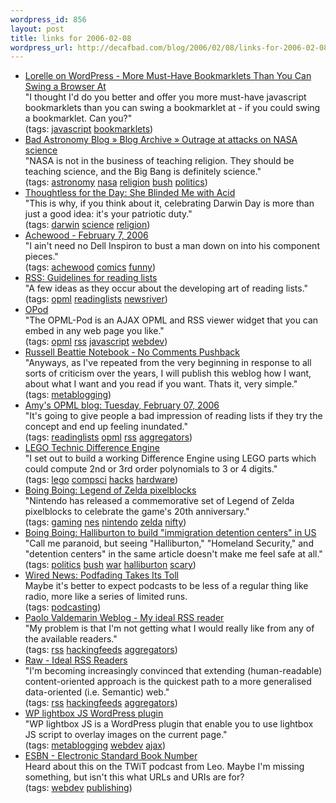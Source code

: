 ```yaml
--- 
wordpress_id: 856
layout: post
title: links for 2006-02-08
wordpress_url: http://decafbad.com/blog/2006/02/08/links-for-2006-02-08
---
```

<ul class="delicious">
	<li>
		<div class="delicious-link"><a href="http://lorelle.wordpress.com/2005/10/13/more-must-have-bookmarklets-than-you-can-swing-a-browser-at/">Lorelle on WordPress - More Must-Have Bookmarklets Than You Can Swing a Browser At</a></div>
		<div class="delicious-extended">"I thought I'd do you better and offer you more must-have javascript bookmarklets than you can swing a bookmarklet at - if you could swing a bookmarklet. Can you?"</div>
		<div class="delicious-tags">(tags: <a href="http://del.icio.us/deusx/javascript">javascript</a> <a href="http://del.icio.us/deusx/bookmarklets">bookmarklets</a>)</div>
	</li>
	<li>
		<div class="delicious-link"><a href="http://www.badastronomy.com/bablog/2006/02/04/outrage-at-attacks-on-nasa-science/">Bad Astronomy Blog » Blog Archive » Outrage at attacks on NASA science</a></div>
		<div class="delicious-extended">"NASA is not in the business of teaching religion. They should be teaching science, and the Big Bang is definitely science."</div>
		<div class="delicious-tags">(tags: <a href="http://del.icio.us/deusx/astronomy">astronomy</a> <a href="http://del.icio.us/deusx/nasa">nasa</a> <a href="http://del.icio.us/deusx/religion">religion</a> <a href="http://del.icio.us/deusx/bush">bush</a> <a href="http://del.icio.us/deusx/politics">politics</a>)</div>
	</li>
	<li>
		<div class="delicious-link"><a href="http://www.rodneyanonymous.com/2006/02/she_blinded_me_with_acid.html">Thoughtless for the Day: She Blinded Me with Acid</a></div>
		<div class="delicious-extended">"This is why, if you think about it, celebrating Darwin Day is more than just a good idea: it's your patriotic duty."</div>
		<div class="delicious-tags">(tags: <a href="http://del.icio.us/deusx/darwin">darwin</a> <a href="http://del.icio.us/deusx/science">science</a> <a href="http://del.icio.us/deusx/religion">religion</a>)</div>
	</li>
	<li>
		<div class="delicious-link"><a href="http://www.achewood.com/index.php?date=02072006">Achewood - February 7, 2006</a></div>
		<div class="delicious-extended">"I ain't need no Dell Inspiron to bust a man down on into his component pieces."</div>
		<div class="delicious-tags">(tags: <a href="http://del.icio.us/deusx/achewood">achewood</a> <a href="http://del.icio.us/deusx/comics">comics</a> <a href="http://del.icio.us/deusx/funny">funny</a>)</div>
	</li>
	<li>
		<div class="delicious-link"><a href="http://www.reallysimplesyndication.com/howtoReadingLists#keepReadingListsSmallAtFirst">RSS: Guidelines for reading lists</a></div>
		<div class="delicious-extended">"A few ideas as they occur about the developing art of reading lists."</div>
		<div class="delicious-tags">(tags: <a href="http://del.icio.us/deusx/opml">opml</a> <a href="http://del.icio.us/deusx/readinglists">readinglists</a> <a href="http://del.icio.us/deusx/newsriver">newsriver</a>)</div>
	</li>
	<li>
		<div class="delicious-link"><a href="http://eurekaman.com/opod/">OPod</a></div>
		<div class="delicious-extended">"The OPML-Pod is an AJAX OPML and RSS viewer widget that you can embed in any web page you like."</div>
		<div class="delicious-tags">(tags: <a href="http://del.icio.us/deusx/opml">opml</a> <a href="http://del.icio.us/deusx/rss">rss</a> <a href="http://del.icio.us/deusx/javascript">javascript</a> <a href="http://del.icio.us/deusx/webdev">webdev</a>)</div>
	</li>
	<li>
		<div class="delicious-link"><a href="http://www.russellbeattie.com/notebook/1008798.html">Russell Beattie Notebook - No Comments Pushback</a></div>
		<div class="delicious-extended">"Anyways, as I've repeated from the very beginning in response to all sorts of criticism over the years, I will publish this weblog how I want, about what I want and you read if you want. Thats it, very simple."</div>
		<div class="delicious-tags">(tags: <a href="http://del.icio.us/deusx/metablogging">metablogging</a>)</div>
	</li>
	<li>
		<div class="delicious-link"><a href="http://blogs.opml.org/amyloo/2006/02/07#feedinundation">Amy's OPML blog: Tuesday, February 07, 2006</a></div>
		<div class="delicious-extended">"It's going to give people a bad impression of reading lists if they try the concept and end up feeling inundated."</div>
		<div class="delicious-tags">(tags: <a href="http://del.icio.us/deusx/readinglists">readinglists</a> <a href="http://del.icio.us/deusx/opml">opml</a> <a href="http://del.icio.us/deusx/rss">rss</a> <a href="http://del.icio.us/deusx/aggregators">aggregators</a>)</div>
	</li>
	<li>
		<div class="delicious-link"><a href="http://acarol.woz.org/">LEGO Technic Difference Engine</a></div>
		<div class="delicious-extended">"I set out to build a working Difference Engine using LEGO parts which could compute 2nd or 3rd order polynomials to 3 or 4 digits."</div>
		<div class="delicious-tags">(tags: <a href="http://del.icio.us/deusx/lego">lego</a> <a href="http://del.icio.us/deusx/compsci">compsci</a> <a href="http://del.icio.us/deusx/hacks">hacks</a> <a href="http://del.icio.us/deusx/hardware">hardware</a>)</div>
	</li>
	<li>
		<div class="delicious-link"><a href="http://www.boingboing.net/2006/02/06/legend_of_zelda_pixe.html">Boing Boing: Legend of Zelda pixelblocks</a></div>
		<div class="delicious-extended">"Nintendo has released a commemorative set of Legend of Zelda pixelblocks to celebrate the game's 20th anniversary."</div>
		<div class="delicious-tags">(tags: <a href="http://del.icio.us/deusx/gaming">gaming</a> <a href="http://del.icio.us/deusx/nes">nes</a> <a href="http://del.icio.us/deusx/nintendo">nintendo</a> <a href="http://del.icio.us/deusx/zelda">zelda</a> <a href="http://del.icio.us/deusx/nifty">nifty</a>)</div>
	</li>
	<li>
		<div class="delicious-link"><a href="http://www.boingboing.net/2006/02/06/halliburton_to_build.html">Boing Boing: Halliburton to build "immigration detention centers" in US</a></div>
		<div class="delicious-extended">"Call me paranoid, but seeing "Halliburton," "Homeland Security," and "detention centers" in the same article doesn't make me feel safe at all."</div>
		<div class="delicious-tags">(tags: <a href="http://del.icio.us/deusx/politics">politics</a> <a href="http://del.icio.us/deusx/bush">bush</a> <a href="http://del.icio.us/deusx/war">war</a> <a href="http://del.icio.us/deusx/halliburton">halliburton</a> <a href="http://del.icio.us/deusx/scary">scary</a>)</div>
	</li>
	<li>
		<div class="delicious-link"><a href="http://www.wired.com/news/technology/0,70171-0.html?tw=rss.index">Wired News: Podfading Takes Its Toll</a></div>
		<div class="delicious-extended">Maybe it's better to expect podcasts to be less of a regular thing like radio, more like a series of limited runs.</div>
		<div class="delicious-tags">(tags: <a href="http://del.icio.us/deusx/podcasting">podcasting</a>)</div>
	</li>
	<li>
		<div class="delicious-link"><a href="http://paolo.evectors.it/2006/02/07.html#a2766">Paolo Valdemarin Weblog - My ideal RSS reader</a></div>
		<div class="delicious-extended">"My problem is that I'm not getting what I would really like from any of the available readers."</div>
		<div class="delicious-tags">(tags: <a href="http://del.icio.us/deusx/rss">rss</a> <a href="http://del.icio.us/deusx/hackingfeeds">hackingfeeds</a> <a href="http://del.icio.us/deusx/aggregators">aggregators</a>)</div>
	</li>
	<li>
		<div class="delicious-link"><a href="http://dannyayers.com/archives/2006/02/07/ideal-rss-readers/">Raw - Ideal RSS Readers</a></div>
		<div class="delicious-extended">"I'm becoming increasingly convinced that extending (human-readable) content-oriented approach is the quickest path to a more generalised data-oriented (i.e. Semantic) web."</div>
		<div class="delicious-tags">(tags: <a href="http://del.icio.us/deusx/rss">rss</a> <a href="http://del.icio.us/deusx/hackingfeeds">hackingfeeds</a> <a href="http://del.icio.us/deusx/aggregators">aggregators</a>)</div>
	</li>
	<li>
		<div class="delicious-link"><a href="http://zeo.unic.net.my/2006/01/17/wp-lightbox-js-wordpress-plugin/">WP lightbox JS WordPress plugin</a></div>
		<div class="delicious-extended">"WP lightbox JS is a WordPress plugin that enable you to use lightbox JS script to overlay images on the current page."</div>
		<div class="delicious-tags">(tags: <a href="http://del.icio.us/deusx/metablogging">metablogging</a> <a href="http://del.icio.us/deusx/webdev">webdev</a> <a href="http://del.icio.us/deusx/ajax">ajax</a>)</div>
	</li>
	<li>
		<div class="delicious-link"><a href="http://esbn.org/esbn/default.asp">ESBN - Electronic Standard Book Number</a></div>
		<div class="delicious-extended">Heard about this on the TWiT podcast from Leo.  Maybe I'm missing something, but isn't this what URLs and URIs are for?</div>
		<div class="delicious-tags">(tags: <a href="http://del.icio.us/deusx/webdev">webdev</a> <a href="http://del.icio.us/deusx/publishing">publishing</a>)</div>
	</li>
</ul>
